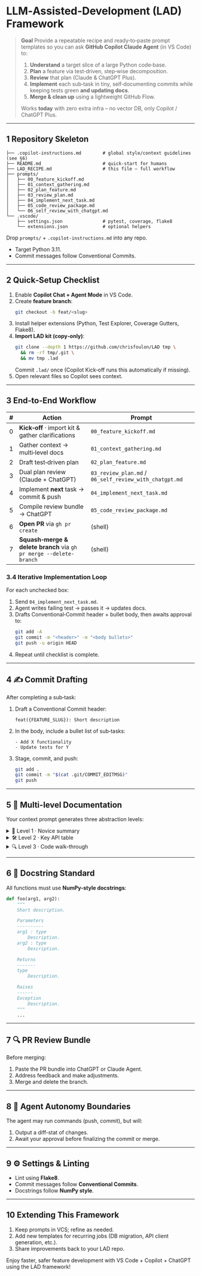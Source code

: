 # LLM‑Assisted‑Development (LAD) Framework

> **Goal**  Provide a repeatable recipe and ready‑to‑paste prompt templates so you can ask **GitHub Copilot Claude Agent** (in VS Code) to:
>
> 1. **Understand** a target slice of a large Python code‑base.
> 2. **Plan** a feature via test‑driven, step‑wise decomposition.
> 3. **Review** that plan (Claude & ChatGPT Plus).
> 4. **Implement** each sub‑task in tiny, self‑documenting commits while keeping tests green **and updating docs**.
> 5. **Merge & clean up** using a lightweight GitHub Flow.
>
> Works **today** with zero extra infra – no vector DB, only Copilot / ChatGPT Plus.

---

## 1 Repository Skeleton

```
├── .copilot-instructions.md        # global style/context guidelines (see §6)
├── README.md                       # quick‑start for humans
├── LAD_RECIPE.md                   # this file – full workflow
├── prompts/
│   ├── 00_feature_kickoff.md
│   ├── 01_context_gathering.md
│   ├── 02_plan_feature.md
│   ├── 03_review_plan.md
│   ├── 04_implement_next_task.md
│   ├── 05_code_review_package.md
│   └── 06_self_review_with_chatgpt.md
└── .vscode/
    ├── settings.json               # pytest, coverage, flake8
    └── extensions.json             # optional helpers
```

Drop `prompts/` + `.copilot‑instructions.md` into any repo.

* Target Python 3.11.
* Commit messages follow Conventional Commits.

---

## 2 Quick‑Setup Checklist

1. Enable **Copilot Chat + Agent Mode** in VS Code.
2. Create **feature branch**:
   ```bash
   git checkout -b feat/<slug>
   ```
3. Install helper extensions (Python, Test Explorer, Coverage Gutters, Flake8).
4. **Import LAD kit (copy‑only)**:
   ```bash
   git clone --depth 1 https://github.com/chrisfoulon/LAD tmp \
     && rm -rf tmp/.git \
     && mv tmp .lad
   ```
   Commit `.lad/` once (Copilot Kick‑off runs this automatically if missing).
5. Open relevant files so Copilot sees context.

---

## 3 End‑to‑End Workflow

| # | Action                                                             | Prompt                                                 |
| - | ------------------------------------------------------------------ | ------------------------------------------------------ |
| 0 | **Kick‑off** · import kit & gather clarifications                  | `00_feature_kickoff.md`                                |
| 1 | Gather context → multi‑level docs                                  | `01_context_gathering.md`                              |
| 2 | Draft test‑driven plan                                             | `02_plan_feature.md`                                   |
| 3 | Dual plan review (Claude + ChatGPT)                                | `03_review_plan.md` / `06_self_review_with_chatgpt.md` |
| 4 | Implement **next** task → commit & push                            | `04_implement_next_task.md`                            |
| 5 | Compile review bundle → ChatGPT                                    | `05_code_review_package.md`                            |
| 6 | **Open PR** via `gh pr create`                                     | (shell)                                                |
| 7 | **Squash‑merge & delete branch** via `gh pr merge --delete-branch` | (shell)                                                |

### 3.4 Iterative Implementation Loop

For each unchecked box:

1. Send `04_implement_next_task.md`.
2. Agent writes failing test → passes it → updates docs.
3. Drafts Conventional‑Commit header + bullet body, then awaits approval to:
   ```bash
   git add -A
   git commit -m "<header>" -m "<body bullets>"
   git push -u origin HEAD
   ```
4. Repeat until checklist is complete.

---

## 4 ✍️ Commit Drafting

After completing a sub‑task:

1. Draft a Conventional Commit header:
   ```
   feat({FEATURE_SLUG}): Short description
   ```
2. In the body, include a bullet list of sub‑tasks:
   ```
   - Add X functionality
   - Update tests for Y
   ```
3. Stage, commit, and push:
   ```bash
   git add .
   git commit -m "$(cat .git/COMMIT_EDITMSG)"
   git push
   ```

---

## 5 📄 Multi-level Documentation

Your context prompt generates three abstraction levels:

<details><summary>👶 Level 1 · Novice summary</summary>

Use this for a quick onboarding view.

</details>

<details><summary>🛠️ Level 2 · Key API table</summary>

Deep dive for power users.

</details>

<details><summary>🔍 Level 3 · Code walk-through</summary>

Detailed implementation details with annotated source.

</details>

---

## 6 📝 Docstring Standard

All functions must use **NumPy-style docstrings**:

```python
def foo(arg1, arg2):
    """
    Short description.

    Parameters
    ----------
    arg1 : type
        Description.
    arg2 : type
        Description.

    Returns
    -------
    type
        Description.

    Raises
    ------
    Exception
        Description.
    """
    ...
```

---

## 7 🔍 PR Review Bundle

Before merging:

1. Paste the PR bundle into ChatGPT or Claude Agent.
2. Address feedback and make adjustments.
3. Merge and delete the branch.

---

## 8 🤖 Agent Autonomy Boundaries

The agent may run commands (push, commit), but will:

1. Output a diff-stat of changes.
2. Await your approval before finalizing the commit or merge.

---

## 9 ⚙️ Settings & Linting

* Lint using **Flake8**.
* Commit messages follow **Conventional Commits**.
* Docstrings follow **NumPy style**.

---

## 10 Extending This Framework

1. Keep prompts in VCS; refine as needed.
2. Add new templates for recurring jobs (DB migration, API client generation, etc.).
3. Share improvements back to your LAD repo.

Enjoy faster, safer feature development with VS Code + Copilot + ChatGPT using the LAD framework!
